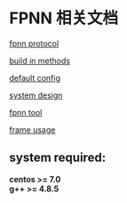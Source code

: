 # FPNN 相关文档

[fpnn protocol](doc/protocol.txt)

[build in methods](doc/build-in-methods.txt)

[default config](doc/conf.template)

[system design](doc/system-design.txt)

[fpnn tool](doc/fpnn-tools.txt)

[frame usage](doc/frame-usage.txt)


## system required: ##  
**centos >= 7.0**  
**g++ >= 4.8.5**  


